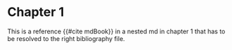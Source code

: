 # Chapter 1

This is a reference {{#cite mdBook}} in a nested md in chapter 1 that has to be resolved to the right bibliography file.
